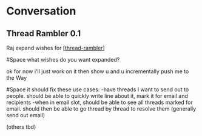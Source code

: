 # Conversation

## Thread Rambler 0.1

Raj expand wishes for [[thread-rambler]]

#Space what wishes do you want expanded?

ok for now i'll just work on it then show u and u incrementally push me to the Way

#Space it should fix these use cases:
-have threads I want to send out to people. should be able to quickly write line about it, mark it for email and recipients
-when in email slot, should be able to see all threads marked for email. should then be able to go thread by thread to resolve them (generally send out email)

(others tbd)


[//begin]: # "Autogenerated link references for markdown compatibility"
[thread-rambler]: thread-rambler "Thread Rambler"
[//end]: # "Autogenerated link references"